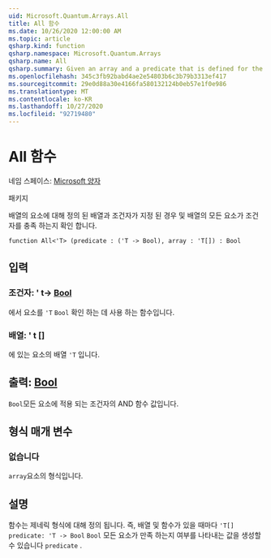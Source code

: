 ```yaml
---
uid: Microsoft.Quantum.Arrays.All
title: All 함수
ms.date: 10/26/2020 12:00:00 AM
ms.topic: article
qsharp.kind: function
qsharp.namespace: Microsoft.Quantum.Arrays
qsharp.name: All
qsharp.summary: Given an array and a predicate that is defined for the elements of the array, and checks if all elements of the array satisfy the predicate.
ms.openlocfilehash: 345c3fb92babd4ae2e54803b6c3b79b3313ef417
ms.sourcegitcommit: 29e0d88a30e4166fa580132124b0eb57e1f0e986
ms.translationtype: MT
ms.contentlocale: ko-KR
ms.lasthandoff: 10/27/2020
ms.locfileid: "92719480"
---
```

# <a name="all-function"></a>All 함수

네임 스페이스: [Microsoft 양자](xref:Microsoft.Quantum.Arrays)

패키지 [](https://nuget.org/packages/)


배열의 요소에 대해 정의 된 배열과 조건자가 지정 된 경우 및 배열의 모든 요소가 조건자를 충족 하는지 확인 합니다.

```qsharp
function All<'T> (predicate : ('T -> Bool), array : 'T[]) : Bool
```


## <a name="input"></a>입력

### <a name="predicate--t---bool"></a>조건자: ' t-> [Bool](xref:microsoft.quantum.lang-ref.bool)

에서 요소를 `'T` `Bool` 확인 하는 데 사용 하는 함수입니다.


### <a name="array--t"></a>배열: ' t []

에 있는 요소의 배열 `'T` 입니다.



## <a name="output--bool"></a>출력: [Bool](xref:microsoft.quantum.lang-ref.bool)

`Bool`모든 요소에 적용 되는 조건자의 AND 함수 값입니다.

## <a name="type-parameters"></a>형식 매개 변수

### <a name="t"></a>없습니다

`array`요소의 형식입니다.

## <a name="remarks"></a>설명

함수는 제네릭 형식에 대해 정의 됩니다. 즉, 배열 및 함수가 있을 때마다 `'T[]` `predicate: 'T -> Bool` `Bool` 모든 요소가 만족 하는지 여부를 나타내는 값을 생성할 수 있습니다 `predicate` .